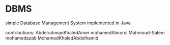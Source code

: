 # DBMS
 simple Database Management System implemented in Java
 
 contributions: 
 AbdelrahmanKhaledAmer
 mohamedAlmorsi
 Mahmoud-Salem
 mohamedazab
 MohamedKhaledAbdelhamid
 

